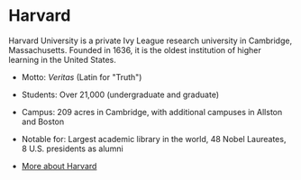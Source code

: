 # Harvard

Harvard University is a private Ivy League research university in Cambridge, Massachusetts. Founded in 1636, it is the oldest institution of higher learning in the United States.

* Motto: *Veritas* (Latin for "Truth")

* Students: Over 21,000 (undergraduate and graduate)

* Campus: 209 acres in Cambridge, with additional campuses in Allston and Boston

* Notable for: Largest academic library in the world, 48 Nobel Laureates, 8 U.S. presidents as alumni

* [More about Harvard](https://en.wikipedia.org/wiki/Harvard_University)
